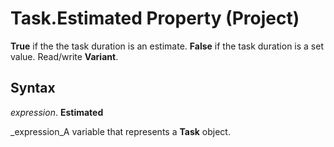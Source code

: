 
# Task.Estimated Property (Project)

 **True** if the the task duration is an estimate. **False** if the task duration is a set value. Read/write **Variant**.


## Syntax

 _expression_. **Estimated**

 _expression_A variable that represents a  **Task** object.

